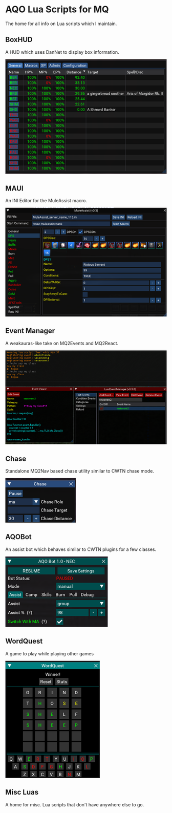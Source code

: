 # AQO Lua Scripts for MQ

The home for all info on Lua scripts which I maintain.

## BoxHUD

A HUD which uses DanNet to display box information.

![](images/boxhud.png)

## MAUI

An INI Editor for the MuleAssist macro.

![](images/maui.png)

## Event Manager

A weakauras-like take on MQ2Events and MQ2React.

![](images/lem.png)

## Chase

Standalone MQ2Nav based chase utility similar to CWTN chase mode.

![](images/chase.png)

## AQOBot

An assist bot which behaves similar to CWTN plugins for a few classes.

![](images/aqobot.png)

## WordQuest

A game to play while playing other games

![](images/wordquest.png)

## Misc Luas

A home for misc. Lua scripts that don't have anywhere else to go.
